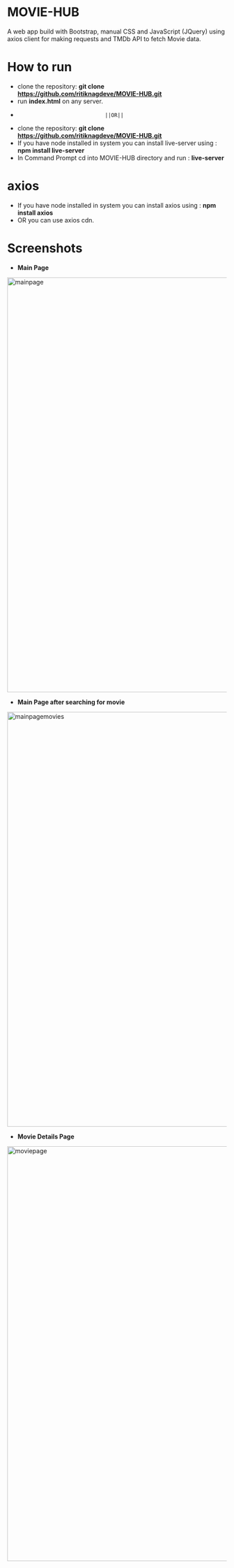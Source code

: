 # MOVIE-HUB
A web app build with Bootstrap, manual CSS and JavaScript (JQuery) using axios client for making requests and TMDb API to fetch Movie data.
# How to run
+ clone the repository: **git clone https://github.com/ritiknagdeve/MOVIE-HUB.git**
+ run **index.html** on any server.
+                                 ||OR||
+ clone the repository: **git clone https://github.com/ritiknagdeve/MOVIE-HUB.git**
+ If you have node installed in system you can install live-server  using : **npm install live-server**
+ In Command Prompt cd into MOVIE-HUB directory and run : **live-server**
# axios
+ If you have node installed in system you can install axios  using : **npm install axios**
+ OR you can use axios cdn.
# Screenshots
+ **Main Page**
<img width="952" alt="mainpage" src="https://user-images.githubusercontent.com/67960782/87724173-9a12ad00-c7d8-11ea-8e03-4a7b5fc75caf.PNG">

+ **Main Page after searching for movie** 
<img width="952" alt="mainpagemovies" src="https://user-images.githubusercontent.com/67960782/87724181-9ed76100-c7d8-11ea-8f3e-ff36f7e1d5a3.PNG">

+ **Movie Details Page**
<img width="952" alt="moviepage" src="https://user-images.githubusercontent.com/67960782/87724200-a565d880-c7d8-11ea-9381-1e268bfef246.PNG">
